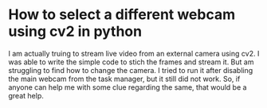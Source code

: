 
# How to select a different webcam using cv2 in python

I am actually truing to stream live video from an external camera using cv2. I was able to write the simple code to stich the frames and stream it. But am struggling to find how to change the camera.
I tried to run it after disabling the main webcam from the task manager, but it still did not work.
So, if anyone can help me with some clue regarding the same, that would be a great help.

        